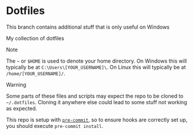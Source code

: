 # Dotfiles

This branch contains additional stuff that is only useful on Windows

My collection of dotfiles

> [!NOTE]
> The `~` or `$HOME` is used to denote your home directory. On Windows this will typically be at `C:\Users\[YOUR_USERNAME]\`. On Linux this will typically be at `/home/[YOUR_USERNAME]/`.

> [!WARNING]
> Some parts of these files and scripts may expect the repo to be cloned to `~/.dotfiles`. Cloning it anywhere else could lead to some stuff not working as expected.

This repo is setup with [`pre-commit`](https://pre-commit.com/#intro), so to ensure hooks are correctly set up, you should execute `pre-commit install`.
